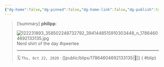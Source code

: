 ```yaml
---
{"dg-home":false,"dg-pinned":false,"dg-home-link":false,"dg-publish":true,"type":"blip","disabled rules":["yaml-title","yaml-title-alias","file-name-heading"],"title":"philipp on instagram @ 2020-10-22","created-date":"2020-10-22T08:29:00","updated-date":"2025-05-02T17:43:07","dg-path":"blips/17864604692133135.md","permalink":"/blips/17864604692133135/","dgPassFrontmatter":true,"created":"2020-10-22T08:29:00","updated":"2025-05-02T17:43:07"}
---
```


> [!summary] **philipp**:
>
> ![122231893_358502248732792_3941448515910303448_n_17864604692133135.jpg](/img/user/attachments/122231893_358502248732792_3941448515910303448_n_17864604692133135.jpg)
> Nerd shirt of the day #qwertee
> - - -
>
> 🗓️ `Thu, Oct 22, 2020` · [[public/blips/17864604692133135\|🔗]]
{ #blip}

